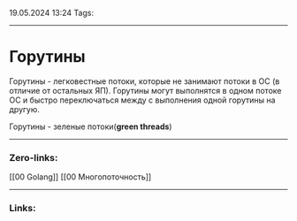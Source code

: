 19.05.2024 13:24
Tags:

---
# Горутины
Горутины - легковестные потоки, которые не занимают потоки в ОС (в отличие от остальных ЯП). Горутины могут выполнятся в одном потоке ОС и быстро переключаться между с выполнения одной горутины на другую.

Горутины - зеленые потоки(**green threads**)

---
### Zero-links:
[[00 Golang]] [[00 Многопоточность]]

---
### Links:


